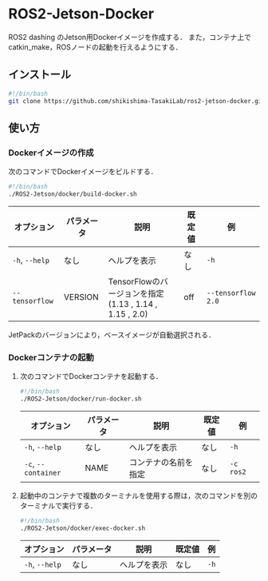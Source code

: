 # ROS2-Jetson-Docker

ROS2 dashing のJetson用Dockerイメージを作成する． また，コンテナ上でcatkin_make，ROSノードの起動を行えるようにする．

## インストール
```bash
#!/bin/bash
git clone https://github.com/shikishima-TasakiLab/ros2-jetson-docker.git ROS2-Jetson
```

## 使い方

### Dockerイメージの作成
次のコマンドでDockerイメージをビルドする．
```bash
#!/bin/bash
./ROS2-Jetson/docker/build-docker.sh
```
|オプション|パラメータ|説明|既定値|例|
|-|-|-|-|-|
|`-h`, `--help`|なし|ヘルプを表示|なし|`-h`|
|`--tensorflow`|VERSION|TensorFlowのバージョンを指定<br>(1.13 , 1.14 , 1.15 , 2.0)|off|`--tensorflow 2.0`|

JetPackのバージョンにより，ベースイメージが自動選択される．

### Dockerコンテナの起動

1. 次のコマンドでDockerコンテナを起動する．
    
    ```bash
    #!/bin/bash
    ./ROS2-Jetson/docker/run-docker.sh
    ```

    |オプション          |パラメータ|説明                |既定値|例       |
    |-------------------|---------|--------------------|------|---------|
    |`-h`, `--help`     |なし     |ヘルプを表示        |なし  |`-h`     |
    |`-c`, `--container`|NAME     |コンテナの名前を指定|なし  |`-c ros2`|

1. 起動中のコンテナで複数のターミナルを使用する際は，次のコマンドを別のターミナルで実行する．

    ```bash
    #!/bin/bash
    ./ROS2-Jetson/docker/exec-docker.sh
    ```

    |オプション          |パラメータ|説明                |既定値|例       |
    |-------------------|---------|--------------------|------|---------|
    |`-h`, `--help`     |なし     |ヘルプを表示        |なし  |`-h`     |
